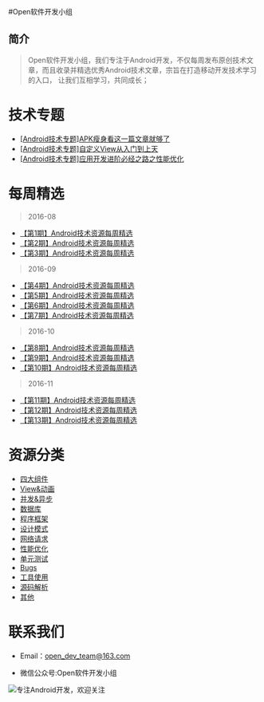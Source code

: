 #Open软件开发小组
## 简介
>Open软件开发小组，我们专注于Android开发，不仅每周发布原创技术文章，而且收录并精选优秀Android技术文章，宗旨在打造移动开发技术学习的入口，
让我们互相学习，共同成长；


# 技术专题
+ [[Android技术专题]APK瘦身看这一篇文章就够了](https://github.com/OpenDevTeam/OpenBox/blob/master/topic/%5BAndroid%E6%8A%80%E6%9C%AF%E4%B8%93%E9%A2%98%5DAPK%E7%98%A6%E8%BA%AB%E7%9C%8B%E8%BF%99%E4%B8%80%E7%AF%87%E6%96%87%E7%AB%A0%E5%B0%B1%E5%A4%9F%E4%BA%86.md)
+ [[Android技术专题]自定义View从入门到上天](https://github.com/OpenDevTeam/OpenBox/blob/master/topic/%5BAndroid%E6%8A%80%E6%9C%AF%E4%B8%93%E9%A2%98%5D%E8%87%AA%E5%AE%9A%E4%B9%89View%E4%BB%8E%E5%85%A5%E9%97%A8%E5%88%B0%E4%B8%8A%E5%A4%A9.md)
+ [[Android技术专题]应用开发进阶必经之路之性能优化](https://github.com/OpenDevTeam/OpenBox/blob/master/topic/%5BAndroid%E6%8A%80%E6%9C%AF%E4%B8%93%E9%A2%98%5D%E5%BA%94%E7%94%A8%E5%BC%80%E5%8F%91%E8%BF%9B%E9%98%B6%E5%BF%85%E7%BB%8F%E4%B9%8B%E8%B7%AF%E4%B9%8B%E6%80%A7%E8%83%BD%E4%BC%98%E5%8C%96.md)


# 每周精选

> 2016-08

+ [【第1期】Android技术资源每周精选](https://github.com/OpenDevTeam/OpenBox/blob/master/weekly/2016/08/%5B%E7%AC%AC%E4%B8%80%E6%9C%9F%5DAndroid%E6%8A%80%E6%9C%AF%E8%B5%84%E6%BA%90%E7%B2%BE%E9%80%89_%E4%BA%95%E6%96%B9%E5%93%A5.md)
+ [【第2期】Android技术资源每周精选](https://github.com/OpenDevTeam/OpenBox/blob/master/weekly/2016/08/%5B%E7%AC%AC%E4%BA%8C%E6%9C%9F%5DAndroid%E6%8A%80%E6%9C%AF%E8%B5%84%E6%BA%90%E7%B2%BE%E9%80%89.md)
+ [【第3期】Android技术资源每周精选](https://github.com/OpenDevTeam/OpenBox/blob/master/weekly/2016/08/%5B%E7%AC%AC%E4%B8%89%E6%9C%9F%5DAndroid%E6%8A%80%E6%9C%AF%E8%B5%84%E6%BA%90%E7%B2%BE%E9%80%89.md)

> 2016-09

+ [【第4期】Android技术资源每周精选](https://github.com/OpenDevTeam/OpenBox/blob/master/weekly/2016/09/%5B%E7%AC%AC%E5%9B%9B%E6%9C%9F%5DAndroid%E6%8A%80%E6%9C%AF%E8%B5%84%E6%BA%90%E7%B2%BE%E9%80%89.md)
+ [【第5期】Android技术资源每周精选](https://github.com/OpenDevTeam/OpenBox/blob/master/weekly/2016/09/%5B%E7%AC%AC%E4%BA%94%E6%9C%9F%5DAndroid%E6%8A%80%E6%9C%AF%E8%B5%84%E6%BA%90%E6%AF%8F%E5%91%A8%E7%B2%BE%E9%80%89.md)
+ [【第6期】Android技术资源每周精选](https://github.com/OpenDevTeam/OpenBox/blob/master/weekly/2016/09/%5B%E7%AC%AC%E5%85%AD%E6%9C%9F%5DAndroid%E6%8A%80%E6%9C%AF%E8%B5%84%E6%BA%90%E6%AF%8F%E5%91%A8%E7%B2%BE%E9%80%89.md)
+ [【第7期】Android技术资源每周精选](https://github.com/OpenDevTeam/OpenBox/blob/master/weekly/2016/09/%5B%E7%AC%AC%E4%B8%83%E6%9C%9F%5DAndroid%E6%8A%80%E6%9C%AF%E8%B5%84%E6%BA%90%E6%AF%8F%E5%91%A8%E7%B2%BE%E9%80%89.md)

> 2016-10

+ [【第8期】Android技术资源每周精选](https://github.com/OpenDevTeam/OpenBox/blob/master/weekly/2016/10/%5B%E7%AC%AC%E5%85%AB%E6%9C%9F%5DAndroid%E6%8A%80%E6%9C%AF%E8%B5%84%E6%BA%90%E6%AF%8F%E5%91%A8%E7%B2%BE%E9%80%89.md)
+ [【第9期】Android技术资源每周精选](https://github.com/OpenDevTeam/OpenBox/blob/master/weekly/2016/10/%5B%E7%AC%AC%E4%B9%9D%E6%9C%9F%5DAndroid%E6%8A%80%E6%9C%AF%E8%B5%84%E6%BA%90%E6%AF%8F%E5%91%A8%E7%B2%BE%E9%80%89.md)
+ [【第10期】Android技术资源每周精选](https://github.com/OpenDevTeam/OpenBox/blob/master/weekly/2016/10/%5B%E7%AC%AC%E5%8D%81%E6%9C%9F%5DAndroid%E6%8A%80%E6%9C%AF%E8%B5%84%E6%BA%90%E6%AF%8F%E5%91%A8%E7%B2%BE%E9%80%89.md)

> 2016-11

+ [【第11期】Android技术资源每周精选](https://github.com/OpenDevTeam/OpenBox/blob/master/weekly/2016/11/%5B%E7%AC%AC%E5%8D%81%E4%B8%80%E6%9C%9F%5DAndroid%E6%8A%80%E6%9C%AF%E8%B5%84%E6%BA%90%E6%AF%8F%E5%91%A8%E7%B2%BE%E9%80%89.md)
+ [【第12期】Android技术资源每周精选](https://github.com/OpenDevTeam/OpenBox/blob/master/weekly/2016/11/%5B%E7%AC%AC%E5%8D%81%E4%BA%8C%E6%9C%9F%5DAndroid%E6%8A%80%E6%9C%AF%E8%B5%84%E6%BA%90%E6%AF%8F%E5%91%A8%E7%B2%BE%E9%80%89.md)
+ [【第13期】Android技术资源每周精选](https://github.com/OpenDevTeam/OpenBox/blob/master/weekly/2016/11/%5B%E7%AC%AC%E5%8D%81%E4%B8%89%E6%9C%9F%5DAndroid%E6%8A%80%E6%9C%AF%E8%B5%84%E6%BA%90%E6%AF%8F%E5%91%A8%E7%B2%BE%E9%80%89.md)

# 资源分类
  
  + [四大组件](https://github.com/OpenDevTeam/OpenBox/tree/master/article/components)
  + [View&动画](https://github.com/OpenDevTeam/OpenBox/tree/master/article/view%26anim)
  + [并发&异步](https://github.com/OpenDevTeam/OpenBox/tree/master/article/thread%26asyn)
  + [数据库](https://github.com/OpenDevTeam/OpenBox/tree/master/article/database)
  + [程序框架](https://github.com/OpenDevTeam/OpenBox/tree/master/article/frame)
  + [设计模式](https://github.com/OpenDevTeam/OpenBox/tree/master/article/design)
  + [网络请求](https://github.com/OpenDevTeam/OpenBox/tree/master/article/http)
  + [性能优化](https://github.com/OpenDevTeam/OpenBox/tree/master/article/optimaization)
  + [单元测试](https://github.com/OpenDevTeam/OpenBox/tree/master/article/unitTest)
  + [Bugs](https://github.com/OpenDevTeam/OpenBox/tree/master/article/bugs)
  + [工具使用](https://github.com/OpenDevTeam/OpenBox/tree/master/article/tools)
  + [源码解析](https://github.com/OpenDevTeam/OpenBox/tree/master/article/sourceCode)
  + [其他](https://github.com/OpenDevTeam/OpenBox/tree/master/article/others)

# 联系我们

+ Email：open_dev_team@163.com

+ 微信公众号:Open软件开发小组


![专注Android开发，欢迎关注](http://open.weixin.qq.com/qr/code/?username=open_dev)

